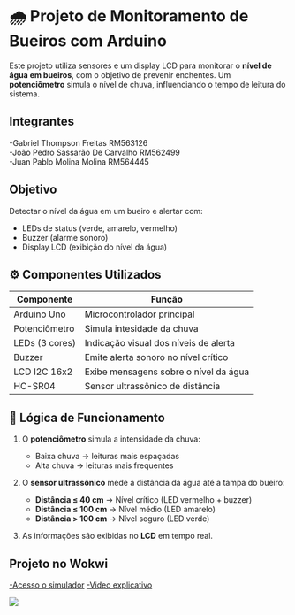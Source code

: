 # 🌧️ Projeto de Monitoramento de Bueiros com Arduino

Este projeto utiliza sensores e um display LCD para monitorar o **nível de água em bueiros**, com o objetivo de prevenir enchentes. Um **potenciômetro** simula o nível de chuva, influenciando o tempo de leitura do sistema.

## Integrantes

-Gabriel Thompson Freitas RM563126\
-João Pedro Sassarão De Carvalho RM562499\
-Juan Pablo Molina Molina RM564445

##  Objetivo

Detectar o nível da água em um bueiro e alertar com:
- LEDs de status (verde, amarelo, vermelho)
- Buzzer (alarme sonoro)
- Display LCD (exibição do nível da água)

## ⚙️ Componentes Utilizados

| Componente         | Função                                   |
|--------------------|-----------------------------------------|
| Arduino Uno        | Microcontrolador principal               |
| Potenciômetro      | Simula intesidade da chuva               |
| LEDs (3 cores)     | Indicação visual dos níveis de alerta    |
| Buzzer             | Emite alerta sonoro no nível crítico     |
| LCD I2C 16x2       | Exibe mensagens sobre o nível da água    |
| HC-SR04            | Sensor ultrassônico de distância         |


## 🧠 Lógica de Funcionamento

1. O **potenciômetro** simula a intensidade da chuva:
   - Baixa chuva → leituras mais espaçadas
   - Alta chuva → leituras mais frequentes

2. O **sensor ultrassônico** mede a distância da água até a tampa do bueiro:
   - **Distância ≤ 40 cm** → Nível crítico (LED vermelho + buzzer)
   - **Distância ≤ 100 cm** → Nível médio (LED amarelo)
   - **Distância > 100 cm** → Nível seguro (LED verde)

3. As informações são exibidas no **LCD** em tempo real.

## Projeto no Wokwi

[-Acesso o simulador](https://wokwi.com/projects/432241203851159553)
[-Video explicativo](https://www.youtube.com/watch?v=DbnKp99uFgM&ab_channel=Batman)

![](https://github.com/user-attachments/assets/7d17bb03-6934-4bf6-8996-030ad9f3194c)
